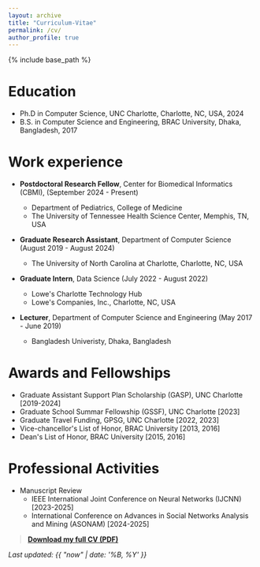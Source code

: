 ```yaml
---
layout: archive
title: "Curriculum-Vitae"
permalink: /cv/
author_profile: true
---
```


{% include base_path %}

Education
======
* Ph.D in Computer Science, UNC Charlotte, Charlotte, NC, USA, 2024
* B.S. in Computer Science and Engineering, BRAC University, Dhaka, Bangladesh, 2017


Work experience
======
* **Postdoctoral Research Fellow**, Center for Biomedical Informatics (CBMI), (September 2024 - Present)
  * Department of Pediatrics, College of Medicine
  * The University of Tennessee Health Science Center, Memphis, TN, USA

* **Graduate Research Assistant**, Department of Computer Science (August 2019 - August 2024)
  * The University of North Carolina at Charlotte, Charlotte, NC, USA

* **Graduate Intern**, Data Science (July 2022 - August 2022)
  * Lowe's Charlotte Technology Hub
  * Lowe's Companies, Inc., Charlotte, NC, USA

* **Lecturer**, Department of Computer Science and Engineering (May 2017 - June 2019)
  * Bangladesh Univeristy, Dhaka, Bangladesh


Awards and Fellowships
======
* Graduate Assistant Support Plan Scholarship (GASP), UNC Charlotte \[2019-2024\]
* Graduate School Summar Fellowship (GSSF), UNC Charlotte \[2023\]
* Graduate Travel Funding, GPSG, UNC Charlotte \[2022, 2023\]
* Vice-chancellor's List of Honor, BRAC University \[2013, 2016\]
* Dean's List of Honor, BRAC University \[2015, 2016\]


Professional Activities
======
* Manuscript Review
  * IEEE International Joint Conference on Neural Networks (IJCNN) \[2023-2025]
  * International Conference on Advances in Social Networks Analysis and Mining (ASONAM) \[2024-2025\]



> [**Download my full CV (PDF)**](/files/CV/RezaurRashid_CV.pdf)




<!-- _Last updated: August 2025_ -->

_Last updated: {{ "now" | date: '%B, %Y' }}_
  



